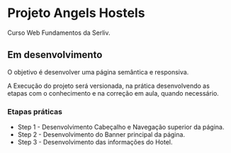 # Projeto Angels Hostels

Curso Web Fundamentos da Serliv. 

## Em desenvolvimento

O objetivo é desenvolver uma página semântica e responsiva. 

A Execução do projeto será versionada, na prática desenvolvendo as etapas com o conhecimento e na correção em aula, quando necessário.  


### Etapas práticas
<ul>

<li>Step 1 - Desenvolvimento Cabeçalho e Navegação superior da página.</li>
<li>Step 2 - Desenvolvimento do Banner principal da página.</li>
<li>Step 3 - Desenvolvimento das informações do Hotel.</li>

</ul>




